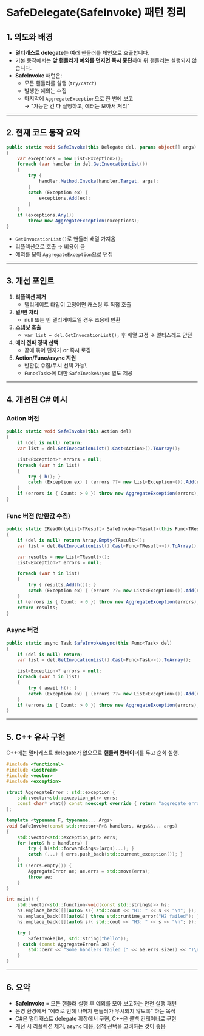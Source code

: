 # SafeDelegate(SafeInvoke) 패턴 정리

## 1. 의도와 배경

-   **멀티캐스트 delegate**는 여러 핸들러를 체인으로 호출합니다.
-   기본 동작에서는 **앞 핸들러가 예외를 던지면 즉시 중단**하여 뒤
    핸들러는 실행되지 않습니다.
-   **SafeInvoke** 패턴은:
    -   모든 핸들러를 실행 (`try/catch`)
    -   발생한 예외는 수집
    -   마지막에 `AggregateException`으로 한 번에 보고\
        → "가능한 건 다 실행하고, 에러는 모아서 처리"

------------------------------------------------------------------------

## 2. 현재 코드 동작 요약

``` csharp
public static void SafeInvoke(this Delegate del, params object[] args)
{
    var exceptions = new List<Exception>();
    foreach (var handler in del.GetInvocationList())
    {
        try {
            handler.Method.Invoke(handler.Target, args);
        }
        catch (Exception ex) {
            exceptions.Add(ex);
        }
    }
    if (exceptions.Any())
        throw new AggregateException(exceptions);
}
```

-   `GetInvocationList()`로 핸들러 배열 가져옴
-   리플렉션으로 호출 → 비용이 큼
-   예외를 모아 `AggregateException`으로 던짐

------------------------------------------------------------------------

## 3. 개선 포인트

1.  **리플렉션 제거**
    -   델리게이트 타입이 고정이면 캐스팅 후 직접 호출
2.  **널/빈 처리**
    -   null 또는 빈 델리게이트일 경우 조용히 반환
3.  **스냅샷 호출**
    -   `var list = del.GetInvocationList();` 후 배열 고정 → 멀티스레드
        안전
4.  **에러 전파 정책 선택**
    -   끝에 묶어 던지기 or 즉시 로깅
5.  **Action/Func/async 지원**
    -   반환값 수집/무시 선택 가능\
    -   `Func<Task>`에 대한 `SafeInvokeAsync` 별도 제공

------------------------------------------------------------------------

## 4. 개선된 C# 예시

### Action 버전

``` csharp
public static void SafeInvoke(this Action del)
{
    if (del is null) return;
    var list = del.GetInvocationList().Cast<Action>().ToArray();

    List<Exception>? errors = null;
    foreach (var h in list)
    {
        try { h(); }
        catch (Exception ex) { (errors ??= new List<Exception>()).Add(ex); }
    }
    if (errors is { Count: > 0 }) throw new AggregateException(errors);
}
```

### Func 버전 (반환값 수집)

``` csharp
public static IReadOnlyList<TResult> SafeInvoke<TResult>(this Func<TResult> del)
{
    if (del is null) return Array.Empty<TResult>();
    var list = del.GetInvocationList().Cast<Func<TResult>>().ToArray();

    var results = new List<TResult>();
    List<Exception>? errors = null;

    foreach (var h in list)
    {
        try { results.Add(h()); }
        catch (Exception ex) { (errors ??= new List<Exception>()).Add(ex); }
    }
    if (errors is { Count: > 0 }) throw new AggregateException(errors);
    return results;
}
```

### Async 버전

``` csharp
public static async Task SafeInvokeAsync(this Func<Task> del)
{
    if (del is null) return;
    var list = del.GetInvocationList().Cast<Func<Task>>().ToArray();

    List<Exception>? errors = null;
    foreach (var h in list)
    {
        try { await h(); }
        catch (Exception ex) { (errors ??= new List<Exception>()).Add(ex); }
    }
    if (errors is { Count: > 0 }) throw new AggregateException(errors);
}
```

------------------------------------------------------------------------

## 5. C++ 유사 구현

C++에는 멀티캐스트 delegate가 없으므로 **핸들러 컨테이너**를 두고 순회
실행.

``` cpp
#include <functional>
#include <iostream>
#include <vector>
#include <exception>

struct AggregateError : std::exception {
    std::vector<std::exception_ptr> errs;
    const char* what() const noexcept override { return "aggregate errors"; }
};

template <typename F, typename... Args>
void SafeInvoke(const std::vector<F>& handlers, Args&&... args)
{
    std::vector<std::exception_ptr> errs;
    for (auto& h : handlers) {
        try { h(std::forward<Args>(args)...); }
        catch (...) { errs.push_back(std::current_exception()); }
    }
    if (!errs.empty()) {
        AggregateError ae; ae.errs = std::move(errs);
        throw ae;
    }
}

int main() {
    std::vector<std::function<void(const std::string&)>> hs;
    hs.emplace_back([](auto& s){ std::cout << "H1: " << s << "\n"; });
    hs.emplace_back([](auto&){ throw std::runtime_error("H2 failed"); });
    hs.emplace_back([](auto& s){ std::cout << "H3: " << s << "\n"; });

    try {
        SafeInvoke(hs, std::string("hello"));
    } catch (const AggregateError& ae) {
        std::cerr << "Some handlers failed (" << ae.errs.size() << ")\n";
    }
}
```

------------------------------------------------------------------------

## 6. 요약

-   **SafeInvoke** = 모든 핸들러 실행 후 예외를 모아 보고하는 안전 실행
    패턴
-   운영 환경에서 "에러로 인해 나머지 핸들러가 무시되지 않도록" 하는
    목적
-   C#은 멀티캐스트 delegate 확장에서 구현, C++은 콜백 컨테이너로 구현
-   개선 시 리플렉션 제거, async 대응, 정책 선택을 고려하는 것이 좋음
